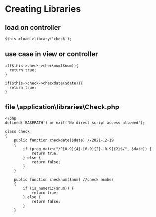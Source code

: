 # Creating Libraries

## load on controller
````
$this->load->library('check');
````

## use case in view or controller 
````
if($this->check->checknum($num)){
  return true;
}

if($this->check->checkdate($date)){
  return true;
}

````

## file \application\libraries\Check.php

````
<?php
defined('BASEPATH') or exit('No direct script access allowed');

class Check
{
	public function checkdate($date) //2021-12-19
	{
		if (preg_match("/^[0-9]{4}-[0-9]{2}-[0-9]{2}$/", $date)) {
			return true;
		} else {
			return false;
		}
	}

	public function checknum($num) //check number
	{
		if (is_numeric($num)) {
			return true;
		} else {
			return false;
		}
	}
````
